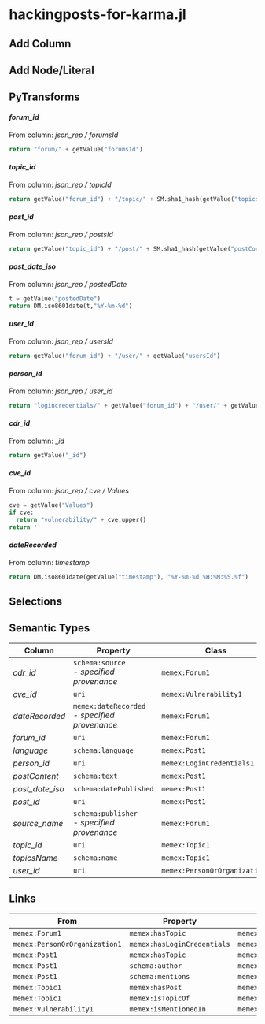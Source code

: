 # hackingposts-for-karma.jl

## Add Column

## Add Node/Literal

## PyTransforms
#### _forum_id_
From column: _json_rep / forumsId_
``` python
return "forum/" + getValue("forumsId")
```

#### _topic_id_
From column: _json_rep / topicId_
``` python
return getValue("forum_id") + "/topic/" + SM.sha1_hash(getValue("topicsName"))
```

#### _post_id_
From column: _json_rep / postsId_
``` python
return getValue("topic_id") + "/post/" + SM.sha1_hash(getValue("postContent"))
```

#### _post_date_iso_
From column: _json_rep / postedDate_
``` python
t = getValue("postedDate")
return DM.iso8601date(t,"%Y-%m-%d")
```

#### _user_id_
From column: _json_rep / usersId_
``` python
return getValue("forum_id") + "/user/" + getValue("usersId")
```

#### _person_id_
From column: _json_rep / user_id_
``` python
return "logincredentials/" + getValue("forum_id") + "/user/" + getValue("usersId")
```

#### _cdr_id_
From column: __id_
``` python
return getValue("_id")
```

#### _cve_id_
From column: _json_rep / cve / Values_
``` python
cve = getValue("Values")
if cve:
  return "vulnerability/" + cve.upper() 
return ''
```

#### _dateRecorded_
From column: _timestamp_
``` python
return DM.iso8601date(getValue("timestamp"), "%Y-%m-%d %H:%M:%S.%f")
```


## Selections

## Semantic Types
| Column | Property | Class |
|  ----- | -------- | ----- |
| _cdr_id_ | `schema:source`<BR> - _specified provenance_ | `memex:Forum1`|
| _cve_id_ | `uri` | `memex:Vulnerability1`|
| _dateRecorded_ | `memex:dateRecorded`<BR> - _specified provenance_ | `memex:Forum1`|
| _forum_id_ | `uri` | `memex:Forum1`|
| _language_ | `schema:language` | `memex:Post1`|
| _person_id_ | `uri` | `memex:LoginCredentials1`|
| _postContent_ | `schema:text` | `memex:Post1`|
| _post_date_iso_ | `schema:datePublished` | `memex:Post1`|
| _post_id_ | `uri` | `memex:Post1`|
| _source_name_ | `schema:publisher`<BR> - _specified provenance_ | `memex:Forum1`|
| _topic_id_ | `uri` | `memex:Topic1`|
| _topicsName_ | `schema:name` | `memex:Topic1`|
| _user_id_ | `uri` | `memex:PersonOrOrganization1`|


## Links
| From | Property | To |
|  --- | -------- | ---|
| `memex:Forum1` | `memex:hasTopic` | `memex:Topic1`|
| `memex:PersonOrOrganization1` | `memex:hasLoginCredentials` | `memex:LoginCredentials1`|
| `memex:Post1` | `memex:hasTopic` | `memex:Topic1`|
| `memex:Post1` | `schema:author` | `memex:PersonOrOrganization1`|
| `memex:Post1` | `schema:mentions` | `memex:Vulnerability1`|
| `memex:Topic1` | `memex:hasPost` | `memex:Post1`|
| `memex:Topic1` | `memex:isTopicOf` | `memex:Forum1`|
| `memex:Vulnerability1` | `memex:isMentionedIn` | `memex:Post1`|
